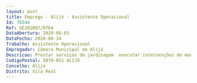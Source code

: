 ```yaml
--- 
layout: post
title: Emprego - Alijó - Assistente Operacional
Id: 78544
Ref: OE202007/0764
DataAbertura: 2020-08-03
DataFecho: 2020-08-14
Trabalho: Assistente Operacional
Empregador: Câmara Municipal de Alijó
Descricao: Prestar serviços de jardinagem  executar intervenções de manutenção tratamento de espaços verdes públicos  quaisquer outras tarefas que lhe sejam solicitados e estejam no âmbito das suas qualificações.
CodigoPostal: 5070-051 ALIJÓ
Concelho: Alijó
Distrito: Vila Real
--- 
```

